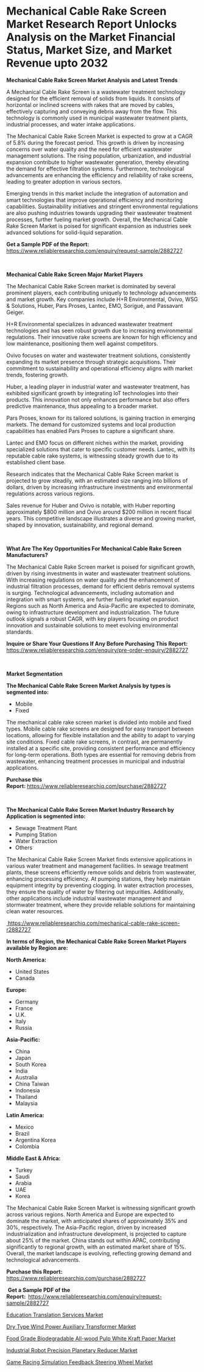 <p><h1>Mechanical Cable Rake Screen Market Research Report Unlocks Analysis on the Market Financial Status, Market Size, and Market Revenue upto 2032</h1></p><p><strong>Mechanical Cable Rake Screen Market Analysis and Latest Trends</strong></p>
<p><p>A Mechanical Cable Rake Screen is a wastewater treatment technology designed for the efficient removal of solids from liquids. It consists of horizontal or inclined screens with rakes that are moved by cables, effectively capturing and conveying debris away from the flow. This technology is commonly used in municipal wastewater treatment plants, industrial processes, and water intake applications.</p><p>The Mechanical Cable Rake Screen Market is expected to grow at a CAGR of 5.8% during the forecast period. This growth is driven by increasing concerns over water quality and the need for efficient wastewater management solutions. The rising population, urbanization, and industrial expansion contribute to higher wastewater generation, thereby elevating the demand for effective filtration systems. Furthermore, technological advancements are enhancing the efficiency and reliability of rake screens, leading to greater adoption in various sectors.</p><p>Emerging trends in this market include the integration of automation and smart technologies that improve operational efficiency and monitoring capabilities. Sustainability initiatives and stringent environmental regulations are also pushing industries towards upgrading their wastewater treatment processes, further fueling market growth. Overall, the Mechanical Cable Rake Screen Market is poised for significant expansion as industries seek advanced solutions for solid-liquid separation.</p></p>
<p><strong>Get a Sample PDF of the Report:&nbsp;</strong> <a href="https://www.reliableresearchiq.com/enquiry/request-sample/2882727?utm_campaign=1842&utm_medium=2&utm_source=Github&utm_content=ia&utm_term=13032025&utm_id=mechanical-cable-rake-screen">https://www.reliableresearchiq.com/enquiry/request-sample/2882727</a></p>
<p>&nbsp;</p>
<p><strong>Mechanical Cable Rake Screen Major Market Players</strong></p>
<p><p>The Mechanical Cable Rake Screen market is dominated by several prominent players, each contributing uniquely to technology advancements and market growth. Key companies include H+R Environmental, Ovivo, WSG & Solutions, Huber, Pars Proses, Lantec, EMO, Sorigué, and Passavant Geiger.</p><p>H+R Environmental specializes in advanced wastewater treatment technologies and has seen robust growth due to increasing environmental regulations. Their innovative rake screens are known for high efficiency and low maintenance, positioning them well against competitors.</p><p>Ovivo focuses on water and wastewater treatment solutions, consistently expanding its market presence through strategic acquisitions. Their commitment to sustainability and operational efficiency aligns with market trends, fostering growth.</p><p>Huber, a leading player in industrial water and wastewater treatment, has exhibited significant growth by integrating IoT technologies into their products. This innovation not only enhances performance but also offers predictive maintenance, thus appealing to a broader market.</p><p>Pars Proses, known for its tailored solutions, is gaining traction in emerging markets. The demand for customized systems and local production capabilities has enabled Pars Proses to capture a significant share.</p><p>Lantec and EMO focus on different niches within the market, providing specialized solutions that cater to specific customer needs. Lantec, with its reputable cable rake systems, is witnessing steady growth due to its established client base.</p><p>Research indicates that the Mechanical Cable Rake Screen market is projected to grow steadily, with an estimated size ranging into billions of dollars, driven by increasing infrastructure investments and environmental regulations across various regions.</p><p>Sales revenue for Huber and Ovivo is notable, with Huber reporting approximately $800 million and Ovivo around $200 million in recent fiscal years. This competitive landscape illustrates a diverse and growing market, shaped by innovation, sustainability, and regional demand.</p></p>
<p>&nbsp;</p>
<p><strong>What Are The Key Opportunities For Mechanical Cable Rake Screen Manufacturers?</strong></p>
<p><p>The Mechanical Cable Rake Screen market is poised for significant growth, driven by rising investments in water and wastewater treatment solutions. With increasing regulations on water quality and the enhancement of industrial filtration processes, demand for efficient debris removal systems is surging. Technological advancements, including automation and integration with smart systems, are further fueling market expansion. Regions such as North America and Asia-Pacific are expected to dominate, owing to infrastructure development and industrialization. The future outlook signals a robust CAGR, with key players focusing on product innovation and sustainable solutions to meet evolving environmental standards.</p></p>
<p><strong>Inquire or Share Your Questions If Any Before Purchasing This Report:</strong> <a href="https://www.reliableresearchiq.com/enquiry/pre-order-enquiry/2882727?utm_campaign=1842&utm_medium=2&utm_source=Github&utm_content=ia&utm_term=13032025&utm_id=mechanical-cable-rake-screen">https://www.reliableresearchiq.com/enquiry/pre-order-enquiry/2882727</a></p>
<p>&nbsp;</p>
<p><strong>Market Segmentation</strong></p>
<p><strong>The Mechanical Cable Rake Screen Market Analysis by types is segmented into:</strong></p>
<p><ul><li>Mobile</li><li>Fixed</li></ul></p>
<p><p>The mechanical cable rake screen market is divided into mobile and fixed types. Mobile cable rake screens are designed for easy transport between locations, allowing for flexible installation and the ability to adapt to varying site conditions. Fixed cable rake screens, in contrast, are permanently installed at a specific site, providing consistent performance and efficiency for long-term operations. Both types are essential for removing debris from wastewater, enhancing treatment processes in municipal and industrial applications.</p></p>
<p><strong>Purchase this Report:&nbsp;</strong><a href="https://www.reliableresearchiq.com/purchase/2882727?utm_campaign=1842&utm_medium=2&utm_source=Github&utm_content=ia&utm_term=13032025&utm_id=mechanical-cable-rake-screen">https://www.reliableresearchiq.com/purchase/2882727</a></p>
<p>&nbsp;</p>
<p><strong>The Mechanical Cable Rake Screen Market Industry Research by Application is segmented into:</strong></p>
<p><ul><li>Sewage Treatment Plant</li><li>Pumping Station</li><li>Water Extraction</li><li>Others</li></ul></p>
<p><p>The Mechanical Cable Rake Screen Market finds extensive applications in various water treatment and management facilities. In sewage treatment plants, these screens efficiently remove solids and debris from wastewater, enhancing processing efficiency. At pumping stations, they help maintain equipment integrity by preventing clogging. In water extraction processes, they ensure the quality of water by filtering out impurities. Additionally, other applications include industrial wastewater management and stormwater treatment, where they provide reliable solutions for maintaining clean water resources.</p></p>
<p><a href="https://www.reliableresearchiq.com/mechanical-cable-rake-screen-r2882727?utm_campaign=1842&utm_medium=2&utm_source=Github&utm_content=ia&utm_term=13032025&utm_id=mechanical-cable-rake-screen">&nbsp;https://www.reliableresearchiq.com/mechanical-cable-rake-screen-r2882727</a></p>
<p><strong>In terms of Region, the Mechanical Cable Rake Screen Market Players available by Region are:</strong></p>
<p>
    <p> <strong> North America: </strong>
        <ul>
            <li>United States</li>
            <li>Canada</li>
        </ul>
        </p> 
    <p> <strong> Europe: </strong>
        <ul>
            <li>Germany</li>
            <li>France</li>
            <li>U.K.</li>
            <li>Italy</li>
            <li>Russia</li>
        </ul>
        </p> 
    <p> <strong> Asia-Pacific: </strong>
        <ul>
            <li>China</li>
            <li>Japan</li>
            <li>South Korea</li>
            <li>India</li>
            <li>Australia</li>
            <li>China Taiwan</li>
            <li>Indonesia</li>
            <li>Thailand</li>
            <li>Malaysia</li>
        </ul>
        </p> 
    <p> <strong> Latin America: </strong>
        <ul>
            <li>Mexico</li>
            <li>Brazil</li>
            <li>Argentina Korea</li>
            <li>Colombia</li>
        </ul>
        </p> 
    <p> <strong> Middle East & Africa: </strong>
        <ul>
            <li>Turkey</li>
            <li>Saudi</li>
            <li>Arabia</li>
            <li>UAE</li>
            <li>Korea</li>
        </ul>
    </p>
    </p>
<p><p>The Mechanical Cable Rake Screen Market is witnessing significant growth across various regions. North America and Europe are expected to dominate the market, with anticipated shares of approximately 35% and 30%, respectively. The Asia-Pacific region, driven by increased industrialization and infrastructure development, is projected to capture about 25% of the market. China stands out within APAC, contributing significantly to regional growth, with an estimated market share of 15%. Overall, the market landscape is evolving, reflecting growing demand and technological advancements.</p></p>
<p><strong>Purchase this Report: </strong><a href="https://www.reliableresearchiq.com/purchase/2882727?utm_campaign=1842&utm_medium=2&utm_source=Github&utm_content=ia&utm_term=13032025&utm_id=mechanical-cable-rake-screen">https://www.reliableresearchiq.com/purchase/2882727</a></p>
<p>&nbsp;<strong>Get a Sample PDF of the Report:&nbsp;&nbsp;</strong><a href="https://www.reliableresearchiq.com/enquiry/request-sample/2882727?utm_campaign=1842&utm_medium=2&utm_source=Github&utm_content=ia&utm_term=13032025&utm_id=mechanical-cable-rake-screen">https://www.reliableresearchiq.com/enquiry/request-sample/2882727</a></p>
<p><strong></strong></p>
<p><p><a href="https://github.com/snaikraso/Market-Research-Report-List-1/blob/main/education-translation-services-market.md?utm_campaign=1842&utm_medium=2&utm_source=Github&utm_content=ia&utm_term=13032025&utm_id=mechanical-cable-rake-screen">Education Translation Services Market</a></p><p><a href="https://github.com/bauldlimle6h/Market-Research-Report-List-1/blob/main/dry-type-wind-power-auxiliary-transformer-market.md?utm_campaign=1842&utm_medium=2&utm_source=Github&utm_content=ia&utm_term=13032025&utm_id=mechanical-cable-rake-screen">Dry Type Wind Power Auxiliary Transformer Market</a></p><p><a href="https://github.com/shimweummul/Market-Research-Report-List-1/blob/main/food-grade-biodegradable-all-wood-pulp-white-kraft-paper-market.md?utm_campaign=1842&utm_medium=2&utm_source=Github&utm_content=ia&utm_term=13032025&utm_id=mechanical-cable-rake-screen">Food Grade Biodegradable All-wood Pulp White Kraft Paper Market</a></p><p><a href="https://github.com/buseknoden2b/Market-Research-Report-List-1/blob/main/industrial-robot-precision-planetary-reducer-market.md?utm_campaign=1842&utm_medium=2&utm_source=Github&utm_content=ia&utm_term=13032025&utm_id=mechanical-cable-rake-screen">Industrial Robot Precision Planetary Reducer Market</a></p><p><a href="https://github.com/sternymkere4/Market-Research-Report-List-1/blob/main/game-racing-simulation-feedback-steering-wheel-market.md?utm_campaign=1842&utm_medium=2&utm_source=Github&utm_content=ia&utm_term=13032025&utm_id=mechanical-cable-rake-screen">Game Racing Simulation Feedback Steering Wheel Market</a></p></p>